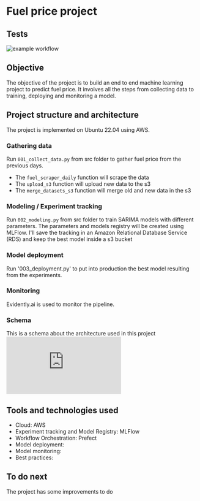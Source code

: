 # Fuel price project
## Tests
![example workflow](https://github.com/Nell87/forecasting_fuelprice/actions/workflows/cml.yaml/badge.svg)


## Objective
The objective of the project is to build an end to end machine learning project to predict fuel price. It involves all the steps from collecting data to training, deploying and monitoring a model. 

## Project structure and architecture
The project is implemented on Ubuntu 22.04 using AWS. 

### Gathering data
Run `001_collect_data.py` from src folder to gather fuel price from the previous days.
- The `fuel_scraper_daily` function will scrape the data
- The `upload_s3` function will upload new data to the s3
- The `merge_datasets_s3` function will merge old and new data in the s3

### Modeling / Experiment tracking
Run `002_modeling.py` from src folder to train SARIMA models with different parameters. The parameters and models registry will be created using MLFlow. I'll save the tracking in an Amazon Relational Database Service (RDS) and keep the best model inside a s3 bucket

### Model deployment
Run '003_deployment.py' to put into production the best model resulting from the experiments. 

### Monitoring
Evidently.ai is used to monitor the pipeline. 

### Schema 
This is a schema about the architecture used in this project
![Schema](https://files.fm/thumb_show.php?i=mcz9bazws)

## Tools and technologies used
- Cloud: AWS
- Experiment tracking and Model Registry: MLFlow
- Workflow Orchestration: Prefect
- Model deployment:
- Model monitoring: 
- Best practices: 

## To do next
The project has some improvements to do 
